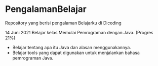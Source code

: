 # PengalamanBelajar
Repository yang berisi pengalaman Belajarku di Dicoding

14 Juni 2021
Belajar kelas Memulai Pemrograman dengan Java. (Progres 21%)
   * Belajar tentang apa itu Java dan alasan menggunakannya.
   * Belajar tools yang dapat digunakan untuk menjalankan bahasa pemrograman Java.
